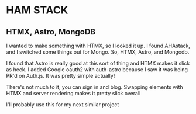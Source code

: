 # HAM STACK
## HTMX, Astro, MongoDB

I wanted to make something with HTMX, so I looked it up. I found AHAstack, and I switched some things out for Mongo. So, HTMX, Astro, and Mongodb.

I found that Astro is really good at this sort of thing and HTMX makes it slick as heck. I added Google oauth2 with auth-astro because I saw it was being PR'd on Auth.js. It was pretty simple actually!

There's not much to it, you can sign in and blog. Swapping elements with HTMX and server rendering makes it pretty slick overall

I'll probably use this for my next similar project
